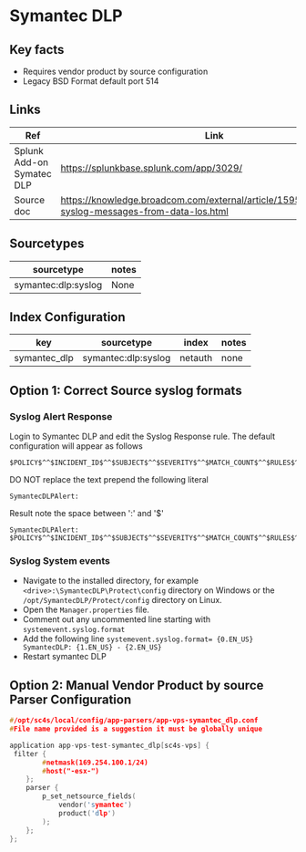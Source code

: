 # Symantec DLP

## Key facts

* Requires vendor product by source configuration
* Legacy BSD Format default port 514

## Links

| Ref            | Link                                                                                                    |
|----------------|---------------------------------------------------------------------------------------------------------|
| Splunk Add-on Symatec DLP | https://splunkbase.splunk.com/app/3029/                                                      |
| Source doc | https://knowledge.broadcom.com/external/article/159509/generating-syslog-messages-from-data-los.html                                    |


## Sourcetypes

| sourcetype           | notes                                                                                                   |
|----------------------|---------------------------------------------------------------------------------------------------------|
| symantec:dlp:syslog  | None                                                                                                    |

## Index Configuration

| key            | sourcetype     | index          | notes          |
|----------------|----------------|----------------|----------------|
| symantec_dlp   | symantec:dlp:syslog      | netauth          | none          |

## Option 1: Correct Source syslog formats

### Syslog Alert Response

Login to Symantec DLP and edit the Syslog Response rule. The default configuration will appear as follows

```text
$POLICY$^^$INCIDENT_ID$^^$SUBJECT$^^$SEVERITY$^^$MATCH_COUNT$^^$RULES$^^$SENDER$^^$RECIPIENTS$^^$BLOCKED$^^$FILE_NAME$^^$PARENT_PATH$^^$SCAN$^^$TARGET$^^$PROTOCOL$^^$INCIDENT_SNAPSHOT$
```

DO NOT replace the text prepend the following literal

```text
SymantecDLPAlert: 
```

Result note the space between ':' and '$'

```text
SymantecDLPAlert: $POLICY$^^$INCIDENT_ID$^^$SUBJECT$^^$SEVERITY$^^$MATCH_COUNT$^^$RULES$^^$SENDER$^^$RECIPIENTS$^^$BLOCKED$^^$FILE_NAME$^^$PARENT_PATH$^^$SCAN$^^$TARGET$^^$PROTOCOL$^^$INCIDENT_SNAPSHOT$
```

### Syslog System events

* Navigate to the installed directory, for example `<drive>:\SymantecDLP\Protect\config` directory on Windows or the `/opt/SymantecDLP/Protect/config` directory on Linux.
* Open the `Manager.properties` file.
* Comment out any uncommented line starting with `systemevent.syslog.format`
* Add the following line `systemevent.syslog.format= {0.EN_US} SymantecDLP: {1.EN_US} - {2.EN_US}`
* Restart symantec DLP


## Option 2: Manual Vendor Product by source Parser Configuration

```c
#/opt/sc4s/local/config/app-parsers/app-vps-symantec_dlp.conf
#File name provided is a suggestion it must be globally unique

application app-vps-test-symantec_dlp[sc4s-vps] {
 filter {      
        #netmask(169.254.100.1/24)
        #host("-esx-")
    }; 
    parser { 
        p_set_netsource_fields(
            vendor('symantec')
            product('dlp')
        ); 
    };   
};

```